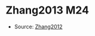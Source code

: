 <a name="material" />

# Zhang2013 M24
<script type="application/ld+json">
  {
    "@context": "https://schema.org/",
    "@type": "ChemicalSubstance",
    "http://purl.org/dc/terms/conformsTo":
      {
        "@type": "CreativeWork",
        "@id": "https://bioschemas.org/profiles/ChemicalSubstance/0.4-RELEASE/"
      },
    "@id": "https://egonw.github.io/nanowiki/nanowiki329.html#material",
    "name": "Zhang2013 M24",
    "sameAs": "http://127.0.0.1/mediawiki/index.php/Special:URIResolver/Zhang2013_M24"
  }
</script>


* Source: [Zhang2012](Zhang2012.md)

